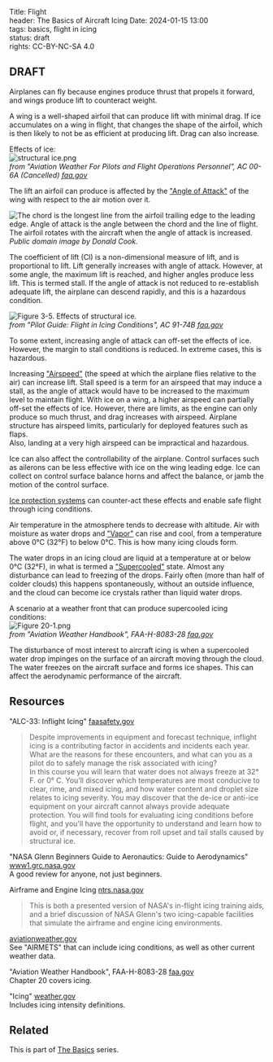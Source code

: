 Title: Flight    
header: The Basics of Aircraft Icing
Date: 2024-01-15 13:00  
tags: basics, flight in icing  
status: draft  
rights: CC-BY-NC-SA 4.0

## DRAFT

Airplanes can fly because engines produce thrust that propels it forward, 
and wings produce lift to counteract weight. 

A wing is a well-shaped airfoil that can produce lift with minimal drag. 
If ice accumulates on a wing in flight, that changes the shape of the airfoil, 
which is then likely to not be as efficient at producing lift. 
Drag can also increase. 

Effects of ice:  
![structural ice.png](/images%2Fac00-6a%2Fstructural%20ice.png)  
_from "Aviation Weather For Pilots and Flight Operations Personnel", AC 00-6A (Cancelled) [faa.gov](https://www.faa.gov/regulations_policies/advisory_circulars/index.cfm/go/document.information/documentID/22268)_  

The lift an airfoil can produce is affected by the ["Angle of Attack"]({filename}Nomenclature.md#angle-of-attack) of the wing with respect to the air motion over it. 
 
![The chord is the longest line from the airfoil trailing edge to the leading edge. 
Angle of attack is the angle between the chord and the line of flight. 
The airfoil rotates with the aircraft when the angle of attack is increased.](/images%2Fbasics%2Fangle-of-attack.png)  
_Public domain image by Donald Cook._  

The coefficient of lift (Cl) is a non-dimensional measure of lift, and is proportional to lift. 
Lift generally increases with angle of attack. 
However, at some angle, the maximum lift is reached, 
and higher angles produce less lift. 
This is termed stall. 
If the angle of attack is not reduced to re-establish adequate lift, 
the airplane can descend rapidly, and this is a hazardous condition. 

![Figure 3-5. Effects of structural ice.](/images%2FAC-91-74B%2FFigure%203-5.png)  
_from "Pilot Guide: Flight in Icing Conditions", AC 91-74B [faa.gov](https://www.faa.gov/documentLibrary/media/Advisory_Circular/AC_91-74B.pdf)_  

To some extent, increasing angle of attack can off-set the effects of ice. 
However, the margin to stall conditions is reduced. 
In extreme cases, this is hazardous.

Increasing ["Airspeed"]({filename}Nomenclature.md#airspeed) (the speed at which the airplane flies relative to the air) can increase lift. 
Stall speed is a term for an airspeed that may induce a stall, 
as the angle of attack would have to be increased to the maximum level to maintain flight. 
With ice on a wing, a higher airspeed can partially off-set the effects of ice. 
However, there are limits, as the engine can only produce so much thrust, 
and drag increases with airspeed. 
Airplane structure has airspeed limits, particularly for deployed features such as flaps.  
Also, landing at a very high airspeed can be impractical and hazardous. 

Ice can also affect the controllability of the airplane. 
Control surfaces such as ailerons can be less effective with ice on the wing leading edge. 
Ice can collect on control surface balance horns and affect the balance, 
or jamb the motion of the control surface. 

[Ice protection systems]({filename}basics_ice_protection.md) can counter-act these effects and enable 
safe flight through icing conditions.  

Air temperature in the atmosphere tends to decrease with altitude. 
Air with moisture as water drops and ["Vapor"]({filename}Nomenclature.md#vapor) can rise and cool, 
from a temperature above 0°C (32°F) to below 0°C. 
This is how many icing clouds form. 

The water drops in an icing cloud are liquid at a temperature at or below 0°C (32°F), 
in what is termed a ["Supercooled"]({filename}Nomenclature.md#supercooled) state. 
Almost any disturbance can lead to freezing of the drops. 
Fairly often (more than half of colder clouds) this happens 
spontaneously, without an outside influence, and the cloud 
can become ice crystals rather than liquid water drops. 

A scenario at a weather front that can produce supercooled icing conditions:  
![Figure 20-1.png](/images%2FFAA-H-8083-28%2FFigure%2020-1.png)  
_from "Aviation Weather Handbook", FAA-H-8083-28 [faa.gov](https://www.faa.gov/regulationspolicies/handbooksmanuals/aviation/faa-h-8083-28-aviation-weather-handbook)_  
 
The disturbance of most interest to aircraft icing is when a supercooled 
water drop impinges on the surface of an aircraft moving through the cloud. 
The water freezes on the aircraft surface and forms ice shapes. 
This can affect the aerodynamic performance of the aircraft.  

## Resources  

"ALC-33: Inflight Icing" [faasafety.gov](https://www.faasafety.gov/gslac/ALC/course_content.aspx?enroll=true&cID=33)  
>Despite improvements in equipment and forecast technique, inflight icing is a contributing factor in accidents and incidents each year.  What are the reasons for these encounters, and what can you as a pilot do to safely manage the risk associated with icing?  
>In this course you will learn that water does not always freeze at 32° F. or 0° C. You’ll discover which temperatures are most conducive to clear, rime, and mixed icing, and how water content and droplet size relates to icing severity. You may discover that the de-ice or anti-ice equipment on your aircraft cannot always provide adequate protection. You will find tools for evaluating icing conditions before flight, and you'll have the opportunity to understand and learn how to avoid or, if necessary, recover from roll upset and tail stalls caused by structural ice.  

"NASA Glenn Beginners Guide to Aeronautics: Guide to Aerodynamics" [www1.grc.nasa.gov](https://www1.grc.nasa.gov/beginners-guide-to-aeronautics/learn-about-aerodynamics/)  
A good review for anyone, not just beginners. 

Airframe and Engine Icing [ntrs.nasa.gov](https://ntrs.nasa.gov/citations/20190025413)    
> This is both a presented version of NASA's in-flight icing training aids, and a brief discussion of NASA Glenn's two icing-capable facilities that simulate the airframe and engine icing environments.  

[aviationweather.gov](https://aviationweather.gov/gfa/#gairmet)  
See "AIRMETS" that can include icing conditions, as well as other current weather data.  

"Aviation Weather Handbook", FAA-H-8083-28 [faa.gov](https://www.faa.gov/regulationspolicies/handbooksmanuals/aviation/faa-h-8083-28-aviation-weather-handbook)  
Chapter 20 covers icing.  

"Icing" [weather.gov](https://www.weather.gov/source/zhu/ZHU_Training_Page/icing_stuff/icing/icing.htm)  
Includes icing intensity definitions. 

## Related  

This is part of [The Basics]({filename}basics.md) series.  



